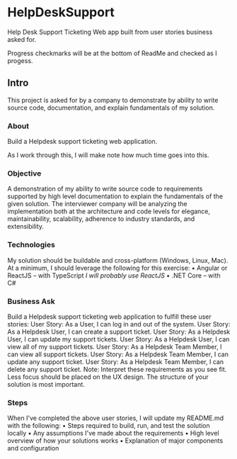 # HelpDeskSupport
<p>Help Desk Support Ticketing Web app built from user stories business asked for.</p>
<p> Progress checkmarks will be at the bottom of ReadMe and checked as I progess.</p>

## Intro
<p>  This project is asked for by a company to demonstrate by ability to write source code, documentation, and explain fundamentals of my solution. </p>

### About
<p>  Build a Helpdesk support ticketing web application.</p>
<p>  As I work through this, I will make note how much time goes into this.</p>

### Objective
A demonstration of my ability to write source code to requirements supported by high level documentation to explain the fundamentals of the given solution. The interviewer company will be analyzing the implementation both at the architecture and code levels for elegance, maintainability, scalability, adherence to industry standards, and extensibility.

### Technologies
My solution should be buildable and cross-platform (Windows, Linux, Mac). At a minimum, I should leverage the following for this exercise:
• Angular or ReactJS – with TypeScript <i>  I will probably use ReactJS</i>
• .NET Core – with C#

### Business Ask
Build a Helpdesk support ticketing web application to fulfill these user stories:
User Story: As a User, I can log in and out of the system.
User Story: As a Helpdesk User, I can create a support ticket.
User Story: As a Helpdesk User, I can update my support tickets.
User Story: As a Helpdesk User, I can view all of my support tickets.
User Story: As a Helpdesk Team Member, I can view all support tickets. User Story: As a Helpdesk Team Member, I can update any support ticket. User Story: As a Helpdesk Team Member, I can delete any support ticket.
Note: Interpret these requirements as you see fit. Less focus should be placed on the UX design. The structure of your solution is most important.

### Steps
When I've completed the above user stories, I will update my README.md with the following:
• Steps required to build, run, and test the solution locally
• Any assumptions I've made about the requirements
• High level overview of how your solutions works
• Explanation of major components and configuration
